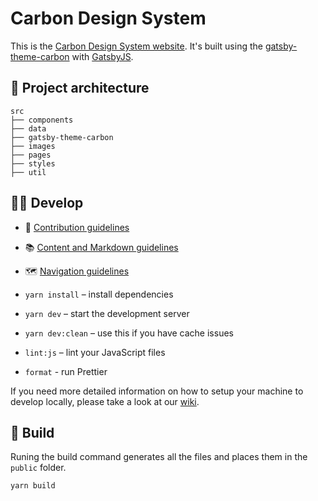 # Carbon Design System

This is the [Carbon Design System website](http://www.carbondesignsystem.com). It's built using the [gatsby-theme-carbon](https://gatsby-theme-carbon.now.sh/) with [GatsbyJS](https://www.gatsbyjs.org/).

## 📂 Project architecture

```
src
├── components
├── data
├── gatsby-theme-carbon
├── images
├── pages
├── styles
├── util
```

## 👩‍💻 Develop

- 🤝 [Contribution guidelines](.github/CONTRIBUTING.md)
- 📚 [Content and Markdown guidelines](https://gatsby-theme-carbon.now.sh/components/markdown)
- 🗺 [Navigation guidelines](https://gatsby-theme-carbon.now.sh/guides/navigation/sidebar)

- `yarn install` – install dependencies
- `yarn dev` – start the development server
- `yarn dev:clean` – use this if you have cache issues
- `lint:js` – lint your JavaScript files
- `format` - run Prettier

If you need more detailed information on how to setup your machine to develop locally, please take a look at our [wiki](https://github.com/carbon-design-system/carbon-website/wiki).

## 🚀 Build

Runing the build command generates all the files and places them in the `public` folder.

```
yarn build
```
